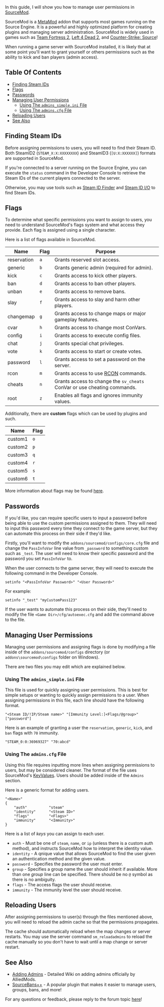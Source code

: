 In this guide, I will show you how to manage user permissions in [SourceMod](https://www.sourcemod.net/about.php).

SourceMod is a [MetaMod](https://www.metamodsource.net/about) addon that supports most games running on the Source Engine. It is a powerful and highly optimized platform for creating plugins and managing server administration. SourceMod is widely used in games such as [Team Fortress 2](https://store.steampowered.com/app/440/Team_Fortress_2/), [Left 4 Dead 2](https://store.steampowered.com/app/550/Left_4_Dead_2/), and [Counter-Strike: Source](https://store.steampowered.com/app/240/CounterStrike_Source/)!

When running a game server with SourceMod installed, it is likely that at some point you'll want to grant yourself or others permissions such as the ability to kick and ban players (admin access).

## Table Of Contents
* [Finding Steam IDs](#finding-steam-ids)
* [Flags](#flags)
* [Passwords](#passwords)
* [Managing User Permissions](#managing-user-permissions)
    * [Using The `admins_simple.ini` File](#using-the-admins_simpleini-file)
    * [Using The `admins.cfg` File](#using-the-adminscfg-file)
* [Reloading Users](#reloading-users)
* [See Also](#see-also)

## Finding Steam IDs
Before assigning permissions to users, you will need to find their Steam ID. Both SteamID2 (`STEAM_X:X:XXXXXXXX`) and SteamID3 (`[U:X:XXXXXX]`) formats are supported in SourceMod.

If you're connected to a server running on the Source Engine, you can execute the `status` command in the Developer Console to retrieve the Steam IDs of the current players connected to the server.

Otherwise, you may use tools such as [Steam ID Finder](https://www.steamidfinder.com/) and [Steam ID I/O](https://steamid.io/) to find Steam IDs.

## Flags
To determine what specific permissions you want to assign to users, you need to understand SourceMod's flags system and what access they provide. Each flag is assigned using a single character.

Here is a list of flags available in SourceMod.

| Name | Flag | Purpose |
| ---- | ---- | ------- |
| reservation |	`a` | Grants reserved slot access. |
| generic | `b` | Grants generic admin (required for admin). |
| kick | `c` | Grants access to kick other players. |
| ban |	`d` | Grants access to ban other players. |
| unban | `e` | Grants access to remove bans. |
| slay | `f` | Grants access to slay and harm other players. |
| changemap | `g` | Grants access to change maps or major gameplay features. | 
| cvar | `h` | Grants access to change most ConVars. |
| config | `i` | Grants access to execute config files. |
| chat | `j` | Grants special chat privileges. |
| vote | `k` | Grants access to start or create votes. |
| password | `l` | Grants access to set a password on the server. |
| rcon | `m` | Grants access to use [RCON](https://developer.valvesoftware.com/wiki/Source_RCON_Protocol) commands. |
| cheats | `n` | Grants access to change the `sv_cheats` ConVar or use cheating commands. |
| root | `z` | Enables all flags and ignores immunity values. |

Additionally, there are **custom** flags which can be used by plugins and such.

| Name | Flag
| ---- | ----
| custom1 | `o` |
| custom2 | `p` |
| custom3 | `q` |
| custom4 | `r` |
| custom5 | `s` |
| custom6 | `t` |

More information about flags may be found [here](https://wiki.alliedmods.net/Adding_Admins_(SourceMod)#Levels).

## Passwords
If you'd like, you can require specific users to input a password before being able to use the custom permissions assigned to them. They will need to input this password every time they connect to the game server, but they can automate this process on their side if they'd like.

Firstly, you'll want to modify the `addons/sourcemod/configs/core.cfg` file and change the `PassInfoVar` line value from `_password` to something custom such as `_test`. The user will need to know their specific password and the password you set `PassInfoVar` to.

When the user connects to the game server, they will need to execute the following command in the Developer Console.

```
setinfo "<PassInfoVar Password>" "<User Password>"
```

For example:

```
setinfo "_test" "myCustomPass123"
```

If the user wants to automate this process on their side, they'll need to modify the file `<Game Dir>/cfg/autoexec.cfg` and add the command above to the file.

## Managing User Permissions
Managing user permissions and assigning flags is done by modifying a file inside of the `addons/sourcemod/configs` directory (or `addons\sourcemod\configs` folder on Windows).

There are two files you may edit which are explained below.

### Using The `admins_simple.ini` File
This file is used for quickly assigning user permissions. This is best for simple setups or wanting to quickly assign permissions to a user. When assigning permissions in this file, each line should have the following format.

```
"<Steam ID/!IP/Steam name>" "[Immunity Level:]<Flags/@group>" ["password"]
```

Here is an example of granting a user the `reservation`, `generic`, `kick`, and `ban` flags with `70` immunity.

```
"STEAM_0:0:36969327" "70:abcd"
```

### Using The `admins.cfg` File
Using this file requires inputting more lines when assigning permissions to users, but may be considered cleaner. The format of the file uses SourceMod's [KeyValues](https://wiki.alliedmods.net/KeyValues_(SourceMod_Scripting)). Users should be added inside of the `Admins` section.

Here is a generic format for adding users.

```
"<Name>"
{
    "auth"          "steam"
    "identity"      "<Steam ID>"
    "flags"         "<Flags>"
    "immunity"      "<Immunity>"
}
```

Here is a list of *keys* you can assign to each user.

* `auth` - Must be one of `steam`, `name`, or `ip` (unless there is a custom auth method), and instructs SourceMod how to interpret the identity value.
* `identity` - A qnique value that allows SourceMod to find the user given an authentication method and the given value.
* `password` - Specifies the password the user must enter.
* `group` - Specifies a group name the user should inherit if available. More than one *group* line can be specified. There should be no `@` symbol as there is no ambiguity.
* `flags` - The access flags the user should receive.
* `immunity` - The immunity level the user should receive.

## Reloading Users
After assigning permissions to user(s) through the files mentioned above, you will need to reload the admin cache so that the permissions propagates.

The cache should automatically reload when the map changes or server restarts. You may use the server command `sm_reloadadmins` to reload the cache manually so you don't have to wait until a map change or server restart.

## See Also
* [Adding Admins](https://wiki.alliedmods.net/Adding_Admins_(SourceMod)) - Detailed Wiki on adding admins officially by AlliedMods.
* [SourceBans++](https://sbpp.github.io/) - A popular plugin that makes it easier to manage users, groups, bans, and more!

For any questions or feedback, please reply to the forum topic [here](https://forum.moddingcommunity.com/t/how-to-manage-user-permissions-in-sourcemod/193)!